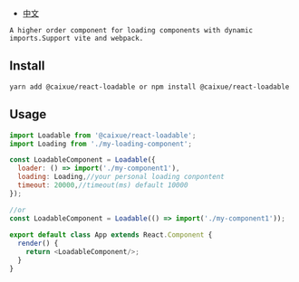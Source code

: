 - [中文](http://www.google.com "中文")

`A higher order component for loading components with dynamic imports.Support vite and webpack.`

## Install

`yarn add @caixue/react-loadable or npm install @caixue/react-loadable`

## Usage

```javascript
import Loadable from '@caixue/react-loadable';
import Loading from './my-loading-component';

const LoadableComponent = Loadable({
  loader: () => import('./my-component1'),
  loading: Loading,//your personal loading conpontent
  timeout: 20000,//timeout(ms) default 10000
});

//or
const LoadableComponent = Loadable(() => import('./my-component1'));
 
export default class App extends React.Component {
  render() {
    return <LoadableComponent/>;
  }
}

```